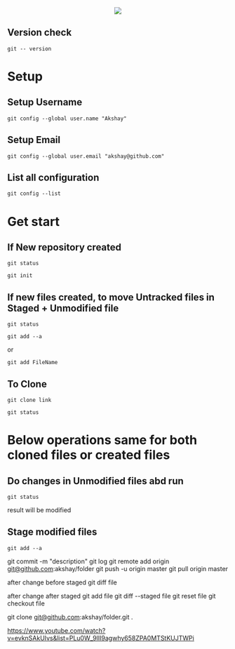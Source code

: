 <div align="center">
  <img src="https://git-scm.com/book/en/v2/images/lifecycle.png">
</div>

## Version check
```
git -- version
```
# Setup
## Setup Username
```
git config --global user.name "Akshay"
```
## Setup Email
```
git config --global user.email "akshay@github.com"
```
## List all configuration
```
git config --list
```

# Get start

## If New repository created 
```
git status
```
```
git init
```

## If new files created, to move Untracked files in Staged + Unmodified  file
```
git status
```
```
git add --a
```
or
```
git add FileName
```

## To Clone
```
git clone link
```
```
git status
```
# Below operations same for both cloned files or created files
## Do changes in Unmodified files abd run
```
git status
```
result will be modified

## Stage modified files 
```
git add --a
```
git commit -m "description"
git log
git remote add origin git@github.com:akshay/folder
git push -u origin master
git pull origin master

after change before staged
git diff file

after change after staged
git add file
git diff --staged file
git reset file
git checkout file 

git clone git@github.com:akshay/folder.git .

https://www.youtube.com/watch?v=evknSAkUIvs&list=PLu0W_9lII9agwhy658ZPA0MTStKUJTWPi
 
